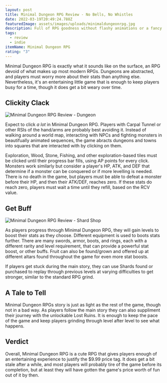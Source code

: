```yaml
---
layout: post
title: Minimal Dungeon RPG Review - No Bells, No Whistles
date: 2022-03-19T20:49:24.788Z
featuredImage: assets/images/uploads/minimaldungeonrpg.jpg
description: Full of RPG goodness without flashy animations or a fancy soundtrack.
tags:
  - review
  - indie
itemName: Minimal Dungeon RPG
rating: "3"
---
```

Minimal Dungeon RPG is exactly what it sounds like on the surface, an RPG devoid of what makes up most modern RPGs. Dungeons are abstracted, and players must worry more about their stats than anything else. Nevertheless, it's an entertaining little game that is enough to keep players busy for a time, though it does get a bit weary over time.

## Clickity Clack

![Minimal Dungeon RPG Review - Dungeon](assets/images/uploads/screenshot-2022-03-19-170408.jpg "Minimal Dungeon RPG Review - Dungeon")

Expect to click *a lot* in Minimal Dungeon RPG. Players with Carpal Tunnel or other RSIs of the hand/arms are probably best avoiding it. Instead of walking around a world map, interacting with NPCs and fighting monsters in beautifually animated sequences, the game abracts dungeons and towns into squares that are interacted with by clicking on them.

Exploration, Wood, Stone, Fishing, and other exploration-based tiles must be clicked until their progress bar fills, using AP points for every click. Monsters work similarly but consider a player's HP, ATK, and DEF that determine if a monster can be conquered or if more levelling is needed. There is no death in the game, but players must be able to defeat a monster before their HP, and then their ATK/DEF, reaches zero. If these stats do reach zero, players must wait a time until they refill, based on the RCV value.

## Get Buff

![Minimal Dungeon RPG Review - Shard Shop](assets/images/uploads/screenshot-2022-03-19-170348.jpg "Minimal Dungeon RPG Review - Shard Shop")

As players progress through Minimal Dungeon RPG, they will gain levels to boost their stats as they choose. Different equipment is used to boots stats further. There are many swords, armor, boots, and rings, each with a different rarity and level requirement, that can provide a powerful stat boost, or other buffs. Fruit can also be found/grown and offered up at different altars found throughout the game for even more stat boosts.

If players get stuck during the main story, they can use Shards found or purchased to replay through previous levels at varying difficulties to get stronger, similar to the standard RPG grind.

## A Tale to Tell

Minimal Dungeon RPGs story is just as light as the rest of the game, though not in a bad way. As players follow the main story they can also suppliment their journey with the unlockable Lost Ruins. It is enough to keep the pace of the game and keep players grinding through level after level to see what happens.

## Verdict

Overall, Minimal Dungeon RPG is a cute RPG that gives players enough of an entertaining experience to justify the $9.99 price tag. It does get a bit stale after a while, and most players will probably tire of the game before its completion, but at least they will have gotten the game's price worth of fun out of it by then.